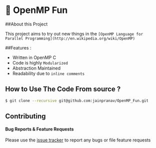 # :muscle: OpenMP Fun

##About this Project 

This project aims to try out new things in the  ` [OpenMP Language for Parallel Programming](http://en.wikipedia.org/wiki/OpenMP) `


##Features :

 - Written in OpenMP C
 - Code is highly `Modularized`
 - Abstraction Maintained
 - Readability due to `inline comments`


## How to Use The Code From source ?
```bash
$ git clone --recursive git@github.com:jainpranav/OpenMP_Fun.git
```

## Contributing

#### Bug Reports & Feature Requests

Please use the [issue tracker](https://github.com/jainpranav/OpenMP_Fun/issues) to report any bugs or file feature requests
